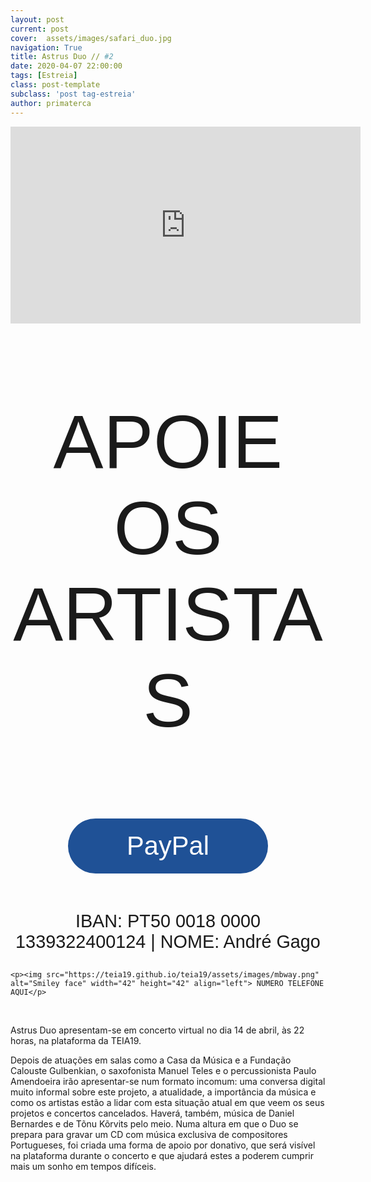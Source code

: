 ```yaml
---
layout: post
current: post
cover:  assets/images/safari_duo.jpg
navigation: True
title: Astrus Duo // #2
date: 2020-04-07 22:00:00
tags: [Estreia]
class: post-template
subclass: 'post tag-estreia'
author: primaterca
---
```


<iframe width="560" height="315" src="https://www.youtube.com/embed/mtma1y7Y7b8?rel=0&amp;autoplay=1&amp;controls=0&amp;showinfo=0" frameborder="0" allow="accelerometer; autoplay; encrypted-media; gyroscope; picture-in-picture" allowfullscreen></iframe>

<style>
    .button {
      margin: auto;  
      display: block;
      border-radius: 70px;
      background-color: #1F5196;
      border: none;
      color: #FFFFFF;
      text-align: center;
      font-family: "Verdana", sans-serif;
      font-size: 2.6rem;
      padding: 20px;
      width: 20rem;
      transition: all 0.5s;
      cursor: pointer;
    }
    
    .button span {
      cursor: pointer;
      display: inline-block;
      position: relative;
      transition: 0.5s;
    }
    
    .button span:after {
      content: '\00bb';
      position: absolute;
      opacity: 0;
      top: 0;
      right: -20px;
      transition: 0.5s;
    }
    
    .button:hover span {
      padding-right: 25px;
    }
    
    .button:hover span:after {
      opacity: 1;
      right: 0;
       display: inline-block;
    }

    .apoia {
        font-family: "Avant Garde", Avantgarde, "Century Gothic", CenturyGothic, "AppleGothic", sans-serif;
        font-size: 3vmax;
        text-align: center;
        text-transform: uppercase;
        text-rendering: optimizeLegibility;
    }

    .iban{
      text-align: center;
      font-family: "Verdana", sans-serif;
      font-size: 1.8rem;
      padding-top: 2rem;
    }

</style>

<div>
    <p class = "apoia">Apoie os artistas</p> 
    <button class="button" onclick="window.location.href = 'https://www.paypal.com/cgi-bin/webscr?cmd=_s-xclick&hosted_button_id=XYFVBTWZ9BF8Y&source=url';"><span>PayPal </span></button> 
    <p class="iban">IBAN: PT50 0018 0000 1339322400124        |        NOME: André Gago</p>


    <p><img src="https://teia19.github.io/teia19/assets/images/mbway.png" alt="Smiley face" width="42" height="42" align="left"> NUMERO TELEFONE AQUI</p>

</div>



<br>

Astrus Duo apresentam-se em concerto virtual no dia 14 de abril, às 22 horas, na plataforma da TEIA19.

Depois de atuações em salas como a Casa da Música e a Fundação Calouste Gulbenkian, o saxofonista Manuel Teles e o percussionista Paulo Amendoeira irão apresentar-se num formato incomum: uma conversa digital muito informal sobre este projeto, a atualidade, a importância da música e como os artistas estão a lidar com esta situação atual em que veem os seus projetos e concertos cancelados. Haverá, também, música de Daniel Bernardes e de Tõnu Kõrvits pelo meio. 
Numa altura em que o Duo se prepara para gravar um CD com música exclusiva de compositores Portugueses, foi criada uma forma de apoio por donativo, que será visível na plataforma durante o concerto e que ajudará estes a poderem cumprir mais um sonho em tempos difíceis.